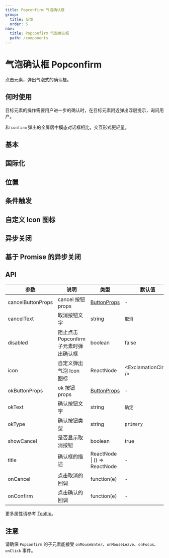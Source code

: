 ```yaml
---
title: Popconfirm 气泡确认框
group:
  title: 反馈
  order: 5
nav:
  title: Popconfirm 气泡确认框
  path: /components
---
```


# 气泡确认框 Popconfirm

点击元素，弹出气泡式的确认框。

## 何时使用

目标元素的操作需要用户进一步的确认时，在目标元素附近弹出浮层提示，询问用户。

和 `confirm` 弹出的全屏居中模态对话框相比，交互形式更轻量。

## 基本

<code src="./demos/basic.tsx"></code>

## 国际化

<code src="./demos/locale.tsx"></code>

## 位置

<code src="./demos/placement.tsx"></code>

## 条件触发

<code src="./demos/dynamic-trigger.tsx"></code>

## 自定义 Icon 图标

<code src="./demos/icon.tsx"></code>

## 异步关闭

<code src="./demos/async.tsx"></code>

## 基于 Promise 的异步关闭

<code src="./demos/promise.tsx"></code>

## API

| 参数              | 说明                                   | 类型                                   | 默认值                   | 版本   |
| ----------------- | -------------------------------------- | -------------------------------------- | ------------------------ | ------ |
| cancelButtonProps | cancel 按钮 props                      | [ButtonProps](/components/button/#API) | -                        |        |
| cancelText        | 取消按钮文字                           | string                                 | `取消`                   |        |
| disabled          | 阻止点击 Popconfirm 子元素时弹出确认框 | boolean                                | false                    |        |
| icon              | 自定义弹出气泡 Icon 图标               | ReactNode                              | &lt;ExclamationCircle /> |        |
| okButtonProps     | ok 按钮 props                          | [ButtonProps](/components/button/#API) | -                        |        |
| okText            | 确认按钮文字                           | string                                 | `确定`                   |        |
| okType            | 确认按钮类型                           | string                                 | `primary`                |        |
| showCancel        | 是否显示取消按钮                       | boolean                                | true                     | 4.18.0 |
| title             | 确认框的描述                           | ReactNode \| () => ReactNode           | -                        |        |
| onCancel          | 点击取消的回调                         | function(e)                            | -                        |        |
| onConfirm         | 点击确认的回调                         | function(e)                            | -                        |        |

更多属性请参考 [Tooltip](/components/tooltip/#API)。

## 注意

请确保 `Popconfirm` 的子元素能接受 `onMouseEnter`、`onMouseLeave`、`onFocus`、`onClick` 事件。
